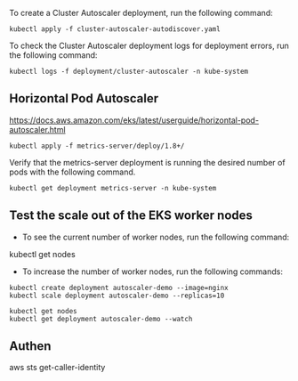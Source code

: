 To create a Cluster Autoscaler deployment, run the following command:

```
kubectl apply -f cluster-autoscaler-autodiscover.yaml

```

To check the Cluster Autoscaler deployment logs for deployment errors, run the following command:

```
kubectl logs -f deployment/cluster-autoscaler -n kube-system

```

## Horizontal Pod Autoscaler

https://docs.aws.amazon.com/eks/latest/userguide/horizontal-pod-autoscaler.html

```
kubectl apply -f metrics-server/deploy/1.8+/

```

Verify that the metrics-server deployment is running the desired number of pods with the following command. 

```
kubectl get deployment metrics-server -n kube-system

```

## Test the scale out of the EKS worker nodes

- To see the current number of worker nodes, run the following command:

kubectl get nodes

- To increase the number of worker nodes, run the following commands:

```
kubectl create deployment autoscaler-demo --image=nginx
kubectl scale deployment autoscaler-demo --replicas=10
```

```
kubectl get nodes
kubectl get deployment autoscaler-demo --watch
```

## Authen


aws sts get-caller-identity




